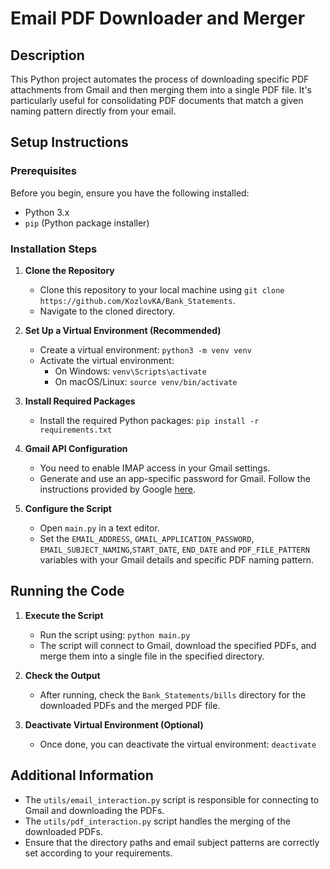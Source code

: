 # Email PDF Downloader and Merger

## Description

This Python project automates the process of downloading specific PDF attachments from Gmail and then merging them into
a single PDF file. It's particularly useful for consolidating PDF documents that match a given naming pattern directly
from your email.

## Setup Instructions

### Prerequisites

Before you begin, ensure you have the following installed:

- Python 3.x
- `pip` (Python package installer)

### Installation Steps

1. **Clone the Repository**
    - Clone this repository to your local machine using `git clone https://github.com/KozlovKA/Bank_Statements`.
    - Navigate to the cloned directory.

2. **Set Up a Virtual Environment (Recommended)**
    - Create a virtual environment: `python3 -m venv venv`
    - Activate the virtual environment:
        - On Windows: `venv\Scripts\activate`
        - On macOS/Linux: `source venv/bin/activate`

3. **Install Required Packages**
    - Install the required Python packages: `pip install -r requirements.txt`

4. **Gmail API Configuration**
    - You need to enable IMAP access in your Gmail settings.
    - Generate and use an app-specific password for Gmail. Follow the instructions provided by
      Google [here](https://support.google.com/accounts/answer/185833?hl=en).

5. **Configure the Script**
    - Open `main.py` in a text editor.
    - Set the `EMAIL_ADDRESS`, `GMAIL_APPLICATION_PASSWORD`, `EMAIL_SUBJECT_NAMING`,`START_DATE`, `END_DATE`
      and `PDF_FILE_PATTERN` variables with your Gmail details and specific PDF naming pattern.

## Running the Code

1. **Execute the Script**
    - Run the script using: `python main.py`
    - The script will connect to Gmail, download the specified PDFs, and merge them into a single file in the specified
      directory.

2. **Check the Output**
    - After running, check the `Bank_Statements/bills` directory for the downloaded PDFs and the merged PDF file.

3. **Deactivate Virtual Environment (Optional)**
    - Once done, you can deactivate the virtual environment: `deactivate`

## Additional Information

- The `utils/email_interaction.py` script is responsible for connecting to Gmail and downloading the PDFs.
- The `utils/pdf_interaction.py` script handles the merging of the downloaded PDFs.
- Ensure that the directory paths and email subject patterns are correctly set according to your requirements.
